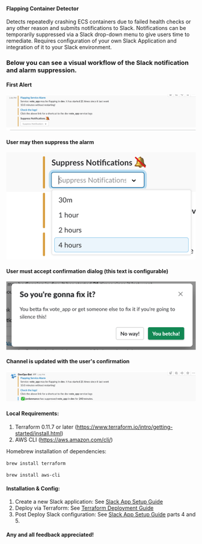 #### Flapping Container Detector

Detects repeatedly crashing ECS containers due to failed health checks or any other reason and submits notifications to 
Slack. Notifications can be temporarily suppressed via a Slack drop-down menu to give users time to remediate. Requires 
configuration of your own Slack Application and integration of it to your Slack environment.

### Below you can see a visual workflow of the Slack notification and alarm suppression.

#### First Alert
![Alarm Notification](/docs/images/FlappingAlarm.png?raw=true "Alarm Notification")

#### User may then suppress the alarm
![Suppression Options](/docs/images/SuppressDropdown.png?raw=true "Suppression Options")

#### User must accept confirmation dialog (this text is configurable)
![Confirmation](/docs/images/ConfirmationModal.png?raw=true "Confirmation")

#### Channel is updated with the user's confirmation
![Updated Alarm](/docs/images/AlarmAfterSuppression.png?raw=true "Updated Alarm")


#### Local Requirements:
1) Terraform 0.11.7 or later (https://www.terraform.io/intro/getting-started/install.html)
2) AWS CLI (https://aws.amazon.com/cli/)


Homebrew installation of dependencies:

`brew install terraform`

`brew install aws-cli`


#### Installation & Config:

1) Create a new Slack application: See [Slack App Setup Guide](/docs/slack_app_setup.md "Slack App Setup Guide")
2) Deploy via Terraform: See [Terraform Deployment Guide](/docs/deployment_guide.md "Terraform Deployment Guide")
3) Post Deploy Slack configuration: See [Slack App Setup Guide](/docs/slack_app_setup.md "Slack App Setup Guide") parts 4 and 5.


#### Any and all feedback appreciated!